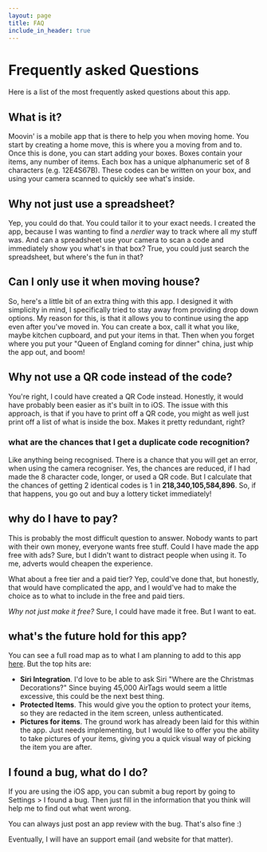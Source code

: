 ```yaml
---
layout: page
title: FAQ
include_in_header: true
---
```


# Frequently asked Questions

Here is a list of the most frequently asked questions about this app. 

## What is it?
Moovin' is a mobile app that is there to help you when moving home. You start by creating a home move, this is where you a moving from and to. Once this is done, you can start adding your boxes. Boxes contain your items, any number of items. Each box has a unique alphanumeric set of 8 characters (e.g. 12E4S67B). These codes can be written on your box, and using your camera scanned to quickly see what's inside.


## Why not just use a spreadsheet?
Yep, you could do that. You could tailor it to your exact needs. I created the app, because I was wanting to find a _nerdier_ way to track where all my stuff was. And can a spreadsheet use your camera to scan a code and immediately show you what's in that box? True, you could just search the spreadsheet, but where's the fun in that?


## Can I only use it when moving house?
So, here's a little bit of an extra thing with this app. I designed it with simplicity in mind, I specifically tried to stay away from providing drop down options. My reason for this, is that it allows you to continue using the app even after you've moved in. You can create a box, call it what you like, maybe kitchen cupboard, and put your items in that. Then when you forget where you put your "Queen of England coming for dinner" china, just whip the app out, and boom!


## Why not use a QR code instead of the code?
You're right, I could have created a QR Code instead. Honestly, it would have probably been easier as it's built in to iOS. The issue with this approach, is that if you have to print off a QR code, you might as well just print off a list of what is inside the box. Makes it pretty redundant, right?

### what are the chances that I get a duplicate  code recognition?
Like anything being recognised. There is a chance that you will get an error, when using the camera recogniser. Yes, the chances are reduced, if I had made the 8 character code, longer, or used a QR code. But I calculate that the chances of getting 2 identical codes is 1 in **218,340,105,584,896**. So, if that happens, you go out and buy a lottery ticket immediately!


## why do I have to pay?
This is probably the most difficult question to answer. Nobody wants to part with their own money, everyone wants free stuff. Could I have made the app free with ads? Sure, but I didn't want to distract people when using it. To me, adverts would cheapen the experience.

What about a free tier and a paid tier? Yep, could've done that, but honestly, that would have complicated the app, and I would've had to make the choice as to what to include in the free and paid tiers. 

_Why not just make it free?_ Sure, I could have made it free. But I want to eat.


## what's the future hold for this app?
You can see a full road map as to what I am planning to add to this app [here](moovin-site/roadmap). But the top hits are:

- **Siri Integration**. I'd love to be able to ask Siri "Where are the Christmas Decorations?" Since buying 45,000 AirTags would seem a little excessive, this could be the next best thing.
- **Protected Items**. This would give you the option to protect your items, so they are redacted in the item screen, unless authenticated. 
- **Pictures for items**. The ground work has already been laid for this within the app. Just needs implementing, but I would like to offer you the ability to take pictures of your items, giving you a quick visual way of picking the item you are after. 


## I found a bug, what do I do?
If you are using the iOS app, you can submit a bug report by going to Settings > I found a bug. Then just fill in the information that you think will help me to find out what went wrong.

You can always just post an app review with the bug. That's also fine :)

Eventually, I will have an support email (and website for that matter). 
